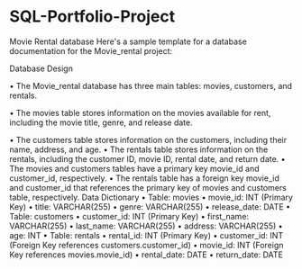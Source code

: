 # SQL-Portfolio-Project
Movie Rental database
Here's a sample template for a database documentation for the Movie_rental project:

Database Design

•	The Movie_rental database has three main tables: movies, customers, and rentals.

•	The movies table stores information on the movies available for rent, including the movie title, genre, and release date.

•	The customers table stores information on the customers, including their name, address, and age.
•	The rentals table stores information on the rentals, including the customer ID, movie ID, rental date, and return date.
•	The movies and customers tables have a primary key movie_id and customer_id, respectively.
•	The rentals table has a foreign key movie_id and customer_id that references the primary key of movies and customers table, respectively.
Data Dictionary
•	Table: movies
•	movie_id: INT (Primary Key)
•	title: VARCHAR(255)
•	genre: VARCHAR(255)
•	release_date: DATE
•	Table: customers
•	customer_id: INT (Primary Key)
•	first_name: VARCHAR(255)
•	last_name: VARCHAR(255)
•	address: VARCHAR(255)
•	age: INT
•	Table: rentals
•	rental_id: INT (Primary Key)
•	customer_id: INT (Foreign Key references customers.customer_id)
•	movie_id: INT (Foreign Key references movies.movie_id)
•	rental_date: DATE
•	return_date: DATE
